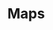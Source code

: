 ---
layout: home
title: Maps
permalink: /category/maps/
pagination: 
  enabled: true
  category: Maps
  permalink: /:num/
--- 